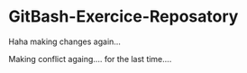 # GitBash-Exercice-Reposatory

Haha making changes again...

Making conflict againg.... for the last time....